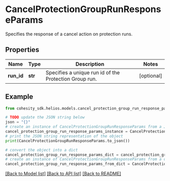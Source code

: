 # CancelProtectionGroupRunResponseParams

Specifies the response of a cancel action on protection runs.

## Properties

Name | Type | Description | Notes
------------ | ------------- | ------------- | -------------
**run_id** | **str** | Specifies a unique run id of the Protection Group run. | [optional] 

## Example

```python
from cohesity_sdk.helios.models.cancel_protection_group_run_response_params import CancelProtectionGroupRunResponseParams

# TODO update the JSON string below
json = "{}"
# create an instance of CancelProtectionGroupRunResponseParams from a JSON string
cancel_protection_group_run_response_params_instance = CancelProtectionGroupRunResponseParams.from_json(json)
# print the JSON string representation of the object
print(CancelProtectionGroupRunResponseParams.to_json())

# convert the object into a dict
cancel_protection_group_run_response_params_dict = cancel_protection_group_run_response_params_instance.to_dict()
# create an instance of CancelProtectionGroupRunResponseParams from a dict
cancel_protection_group_run_response_params_from_dict = CancelProtectionGroupRunResponseParams.from_dict(cancel_protection_group_run_response_params_dict)
```
[[Back to Model list]](../README.md#documentation-for-models) [[Back to API list]](../README.md#documentation-for-api-endpoints) [[Back to README]](../README.md)


